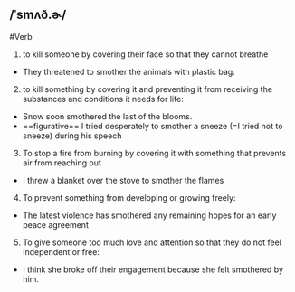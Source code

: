 ## /ˈsmʌð.ɚ/  
#Verb
1. to kill someone by covering their face so that they cannot breathe

- They threatened to smother the animals with plastic bag.

2. to kill something by covering it and preventing it from receiving the substances and conditions it needs for life:

- Snow soon smothered the last of the blooms.
- ==figurative==
I tried desperately to smother a sneeze (=I tried not to sneeze) during his speech

3. To stop a fire from burning by covering it with something that prevents air from reaching out

- I threw a blanket over the stove to smother the flames

4. To prevent something from developing or growing freely:

- The latest violence has smothered any remaining hopes for an early peace agreement

5. To give someone too much love and attention so that they do not feel independent or free:

- I think she broke off their engagement because she felt smothered by him.